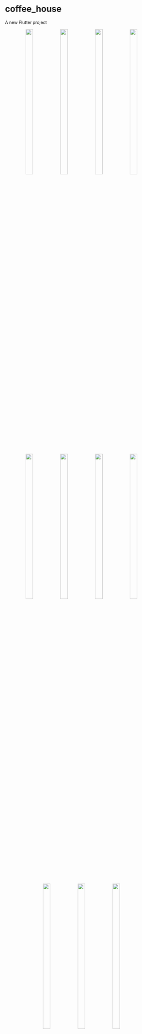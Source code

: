 # coffee_house

A new Flutter project

<p align="center">
  <img src = "https://github.com/mayuuu05/Coffee-House-app/assets/149376263/0c5db9f0-c251-476b-bb11-bad5c06b04c8 " width=22% height=35% >
  <img src = "https://github.com/mayuuu05/Coffee-House-app/assets/149376263/34373e42-bf83-4c82-bde2-afab8280d739 " width=22% height=35% >
   <img src = "https://github.com/mayuuu05/Coffee-House-app/assets/149376263/6404d3a9-c074-4f72-9581-19ae14daad61 " width=22% height=35% >
   <img src = "https://github.com/mayuuu05/Coffee-House-app/assets/149376263/3ffb3fa3-2cf5-41c6-be90-524eca8c1af1 " width=22% height=35% >
  
    
  <br>
  </br>
</br>

   <img src = "https://github.com/mayuuu05/Coffee-House-app/assets/149376263/c7dddf9c-2676-4afc-b5ab-25d165b5d4fc       " width=22% height=35% >
   <img src = "https://github.com/mayuuu05/Coffee-House-app/assets/149376263/41e3266d-0aee-466e-8727-847ea73e6408       " width=22% height=35% >
   <img src = "https://github.com/mayuuu05/Coffee-House-app/assets/149376263/03feabbb-e63b-4fc6-ae39-c9b3feeacddc       " width=22% height=35% >
    <img src = "https://github.com/mayuuu05/Coffee-House-app/assets/149376263/448c872e-91da-4fbc-8681-1675fbd71424       " width=22% height=35% >
    <br>
  <br>
  </br>
</br>
     <img src = "https://github.com/mayuuu05/Coffee-House-app/assets/149376263/a25a426a-9a52-429f-9f35-6e7d9a84c438       " width=22% height=35% > 
     <img src = "https://github.com/mayuuu05/Coffee-House-app/assets/149376263/c9a8251d-d9ce-470f-a08a-1c77e09d7a82       " width=22% height=35% >
      <img src = "https://github.com/mayuuu05/Coffee-House-app/assets/149376263/dc3432f1-0656-4fec-a03b-9b910b29b670       " width=22% height=35% >

</p>

## Getting Started

This project is a starting point for a Flutter application.

A few resources to get you started if this is your first Flutter project:

- [Lab: Write your first Flutter app](https://docs.flutter.dev/get-started/codelab)
- [Cookbook: Useful Flutter samples](https://docs.flutter.dev/cookbook)

For help getting started with Flutter development, view the
[online documentation](https://docs.flutter.dev/), which offers tutorials,
samples, guidance on mobile development, and a full API reference.
